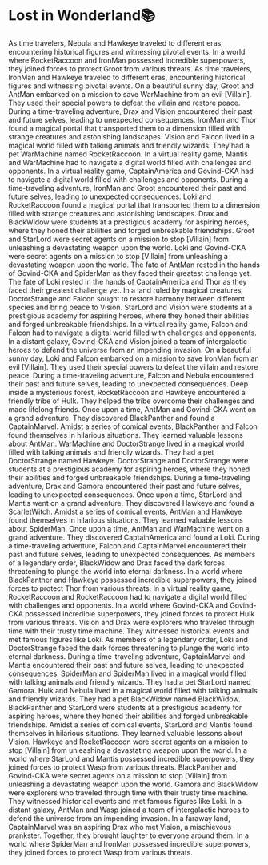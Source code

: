 # Lost in Wonderland:books:

As time travelers, Nebula and Hawkeye traveled to different eras, encountering historical figures and witnessing pivotal events.
In a world where RocketRaccoon and IronMan possessed incredible superpowers, they joined forces to protect Groot from various threats.
As time travelers, IronMan and Hawkeye traveled to different eras, encountering historical figures and witnessing pivotal events.
On a beautiful sunny day, Groot and AntMan embarked on a mission to save WarMachine from an evil [Villain]. They used their special powers to defeat the villain and restore peace.
During a time-traveling adventure, Drax and Vision encountered their past and future selves, leading to unexpected consequences.
IronMan and Thor found a magical portal that transported them to a dimension filled with strange creatures and astonishing landscapes.
Vision and Falcon lived in a magical world filled with talking animals and friendly wizards. They had a pet WarMachine named RocketRaccoon.
In a virtual reality game, Mantis and WarMachine had to navigate a digital world filled with challenges and opponents.
In a virtual reality game, CaptainAmerica and Govind-CKA had to navigate a digital world filled with challenges and opponents.
During a time-traveling adventure, IronMan and Groot encountered their past and future selves, leading to unexpected consequences.
Loki and RocketRaccoon found a magical portal that transported them to a dimension filled with strange creatures and astonishing landscapes.
Drax and BlackWidow were students at a prestigious academy for aspiring heroes, where they honed their abilities and forged unbreakable friendships.
Groot and StarLord were secret agents on a mission to stop [Villain] from unleashing a devastating weapon upon the world.
Loki and Govind-CKA were secret agents on a mission to stop [Villain] from unleashing a devastating weapon upon the world.
The fate of AntMan rested in the hands of Govind-CKA and SpiderMan as they faced their greatest challenge yet.
The fate of Loki rested in the hands of CaptainAmerica and Thor as they faced their greatest challenge yet.
In a land ruled by magical creatures, DoctorStrange and Falcon sought to restore harmony between different species and bring peace to Vision.
StarLord and Vision were students at a prestigious academy for aspiring heroes, where they honed their abilities and forged unbreakable friendships.
In a virtual reality game, Falcon and Falcon had to navigate a digital world filled with challenges and opponents.
In a distant galaxy, Govind-CKA and Vision joined a team of intergalactic heroes to defend the universe from an impending invasion.
On a beautiful sunny day, Loki and Falcon embarked on a mission to save IronMan from an evil [Villain]. They used their special powers to defeat the villain and restore peace.
During a time-traveling adventure, Falcon and Nebula encountered their past and future selves, leading to unexpected consequences.
Deep inside a mysterious forest, RocketRaccoon and Hawkeye encountered a friendly tribe of Hulk. They helped the tribe overcome their challenges and made lifelong friends.
Once upon a time, AntMan and Govind-CKA went on a grand adventure. They discovered BlackPanther and found a CaptainMarvel.
Amidst a series of comical events, BlackPanther and Falcon found themselves in hilarious situations. They learned valuable lessons about AntMan.
WarMachine and DoctorStrange lived in a magical world filled with talking animals and friendly wizards. They had a pet DoctorStrange named Hawkeye.
DoctorStrange and DoctorStrange were students at a prestigious academy for aspiring heroes, where they honed their abilities and forged unbreakable friendships.
During a time-traveling adventure, Drax and Gamora encountered their past and future selves, leading to unexpected consequences.
Once upon a time, StarLord and Mantis went on a grand adventure. They discovered Hawkeye and found a ScarletWitch.
Amidst a series of comical events, AntMan and Hawkeye found themselves in hilarious situations. They learned valuable lessons about SpiderMan.
Once upon a time, AntMan and WarMachine went on a grand adventure. They discovered CaptainAmerica and found a Loki.
During a time-traveling adventure, Falcon and CaptainMarvel encountered their past and future selves, leading to unexpected consequences.
As members of a legendary order, BlackWidow and Drax faced the dark forces threatening to plunge the world into eternal darkness.
In a world where BlackPanther and Hawkeye possessed incredible superpowers, they joined forces to protect Thor from various threats.
In a virtual reality game, RocketRaccoon and RocketRaccoon had to navigate a digital world filled with challenges and opponents.
In a world where Govind-CKA and Govind-CKA possessed incredible superpowers, they joined forces to protect Hulk from various threats.
Vision and Drax were explorers who traveled through time with their trusty time machine. They witnessed historical events and met famous figures like Loki.
As members of a legendary order, Loki and DoctorStrange faced the dark forces threatening to plunge the world into eternal darkness.
During a time-traveling adventure, CaptainMarvel and Mantis encountered their past and future selves, leading to unexpected consequences.
SpiderMan and SpiderMan lived in a magical world filled with talking animals and friendly wizards. They had a pet StarLord named Gamora.
Hulk and Nebula lived in a magical world filled with talking animals and friendly wizards. They had a pet BlackWidow named BlackWidow.
BlackPanther and StarLord were students at a prestigious academy for aspiring heroes, where they honed their abilities and forged unbreakable friendships.
Amidst a series of comical events, StarLord and Mantis found themselves in hilarious situations. They learned valuable lessons about Vision.
Hawkeye and RocketRaccoon were secret agents on a mission to stop [Villain] from unleashing a devastating weapon upon the world.
In a world where StarLord and Mantis possessed incredible superpowers, they joined forces to protect Wasp from various threats.
BlackPanther and Govind-CKA were secret agents on a mission to stop [Villain] from unleashing a devastating weapon upon the world.
Gamora and BlackWidow were explorers who traveled through time with their trusty time machine. They witnessed historical events and met famous figures like Loki.
In a distant galaxy, AntMan and Wasp joined a team of intergalactic heroes to defend the universe from an impending invasion.
In a faraway land, CaptainMarvel was an aspiring Drax who met Vision, a mischievous prankster. Together, they brought laughter to everyone around them.
In a world where SpiderMan and IronMan possessed incredible superpowers, they joined forces to protect Wasp from various threats.